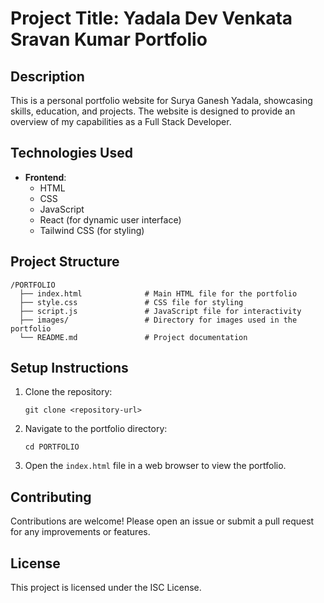# Project Title: Yadala Dev Venkata Sravan Kumar Portfolio

## Description
This is a personal portfolio website for Surya Ganesh Yadala, showcasing skills, education, and projects. The website is designed to provide an overview of my capabilities as a Full Stack Developer.

## Technologies Used
- **Frontend**: 
  - HTML
  - CSS
  - JavaScript
  - React (for dynamic user interface)
  - Tailwind CSS (for styling)

## Project Structure
```
/PORTFOLIO
  ├── index.html              # Main HTML file for the portfolio
  ├── style.css               # CSS file for styling
  ├── script.js               # JavaScript file for interactivity
  ├── images/                 # Directory for images used in the portfolio
  └── README.md               # Project documentation
```

## Setup Instructions
1. Clone the repository:
   ```
   git clone <repository-url>
   ```

2. Navigate to the portfolio directory:
   ```
   cd PORTFOLIO
   ```

3. Open the `index.html` file in a web browser to view the portfolio.

## Contributing
Contributions are welcome! Please open an issue or submit a pull request for any improvements or features.

## License
This project is licensed under the ISC License.